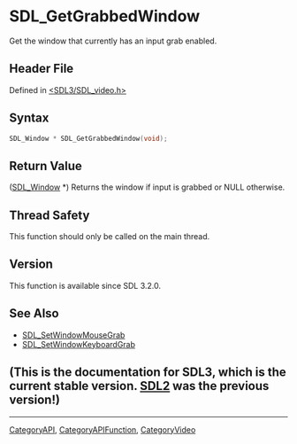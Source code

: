 # SDL_GetGrabbedWindow

Get the window that currently has an input grab enabled.

## Header File

Defined in [<SDL3/SDL_video.h>](https://github.com/libsdl-org/SDL/blob/main/include/SDL3/SDL_video.h)

## Syntax

```c
SDL_Window * SDL_GetGrabbedWindow(void);
```

## Return Value

([SDL_Window](SDL_Window) *) Returns the window if input is grabbed or NULL
otherwise.

## Thread Safety

This function should only be called on the main thread.

## Version

This function is available since SDL 3.2.0.

## See Also

- [SDL_SetWindowMouseGrab](SDL_SetWindowMouseGrab)
- [SDL_SetWindowKeyboardGrab](SDL_SetWindowKeyboardGrab)


## (This is the documentation for SDL3, which is the current stable version. [SDL2](https://wiki.libsdl.org/SDL2/) was the previous version!)



----
[CategoryAPI](CategoryAPI), [CategoryAPIFunction](CategoryAPIFunction), [CategoryVideo](CategoryVideo)


